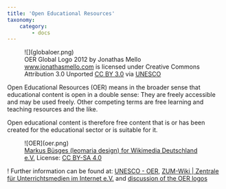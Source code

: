 ```yaml
---
title: 'Open Educational Resources'
taxonomy:
    category:
        - docs
---
```


<figure class="image-caption">
    <div markdown="1">![](globaloer.png)</div>
    <figcaption class="">OER Global Logo 2012 by Jonathas Mello
        <a href="http://www.jonathasmello.com">www.jonathasmello.com</a>
        is licensed under Creative Commons Attribution 3.0 Unported <a href="http://creativecommons.org/licenses/by/3.0">CC BY 3.0</a> via
        <a href="http://www.unesco.org/new/en/communication-and-information/access-to-knowledge/open-educational-resources/global-oer-logo">UNESCO</a></figcaption>
</figure>

Open Educational Resources (OER) means in the broader sense that educational content is open in a double sense: They are freely accessible and may be used freely. Other competing terms are free learning and teaching resources and the like.

Open educational content is therefore free content that is or has been created for the educational sector or is suitable for it.

<figure class="image-caption">
    <div markdown="1">![OER](oer.png)</div>
    <figcaption class="">
        <a href="https://commons.wikimedia.org/wiki/File:OER_Logo_Open_Educational_Resources.png">Markus Büsges
            (leomaria design) for Wikimedia Deutschland e.V.</a>
        License: <a href="https://creativecommons.org/licenses/by-sa/4.0/deed.en">CC BY-SA 4.0</a> </figcaption>
</figure>

! Further information can be found at: [UNESCO - OER](http://www.unesco.org/new/en/communication-and-information/access-to-knowledge/open-educational-resources/), [ZUM-Wiki | Zentrale für Unterrichtsmedien im Internet e.V.](http://wikis.zum.de/zum/Open_Educational_Resources)  and [discussion of the OER logos](https://open-educational-resources.de/offizielles-oer-logo/)
